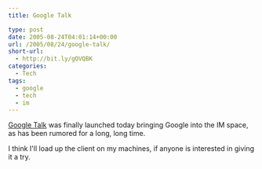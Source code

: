 ```yaml
---
title: Google Talk

type: post
date: 2005-08-24T04:01:14+00:00
url: /2005/08/24/google-talk/
short-url:
  - http://bit.ly/gOVQBK
categories:
  - Tech
tags:
  - google
  - tech
  - im
---
```

<a href="http://www.google.com/talk">Google Talk</a> was finally launched today bringing Google into the IM space, as has been rumored for a long, long time.
  
I think I'll load up the client on my machines, if anyone is interested in giving it a try.